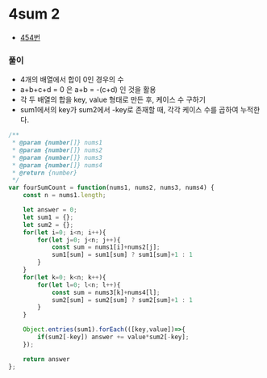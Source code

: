 # 4sum 2
 - [454번](https://leetcode.com/problems/4sum-ii/)


### 풀이
  - 4개의 배열에서 합이 0인 경우의 수
  - a+b+c+d = 0 은 a+b = -(c+d) 인 것을 활용
  - 각 두 배열의 합을 key, value 형태로 만든 후, 케이스 수 구하기
  - sum1에서의 key가 sum2에서 -key로 존재할 때, 각각 케이스 수를 곱하여 누적한다.


  ```javascript
  /**
   * @param {number[]} nums1
   * @param {number[]} nums2
   * @param {number[]} nums3
   * @param {number[]} nums4
   * @return {number}
   */
  var fourSumCount = function(nums1, nums2, nums3, nums4) {
      const n = nums1.length;

      let answer = 0;
      let sum1 = {};
      let sum2 = {};
      for(let i=0; i<n; i++){
          for(let j=0; j<n; j++){
              const sum = nums1[i]+nums2[j];
              sum1[sum] = sum1[sum] ? sum1[sum]+1 : 1
          }      
      }
      for(let k=0; k<n; k++){
          for(let l=0; l<n; l++){
              const sum = nums3[k]+nums4[l];
              sum2[sum] = sum2[sum] ? sum2[sum]+1 : 1
          }
      }

      Object.entries(sum1).forEach(([key,value])=>{
          if(sum2[-key]) answer += value*sum2[-key];
      });

      return answer
  };
  ```